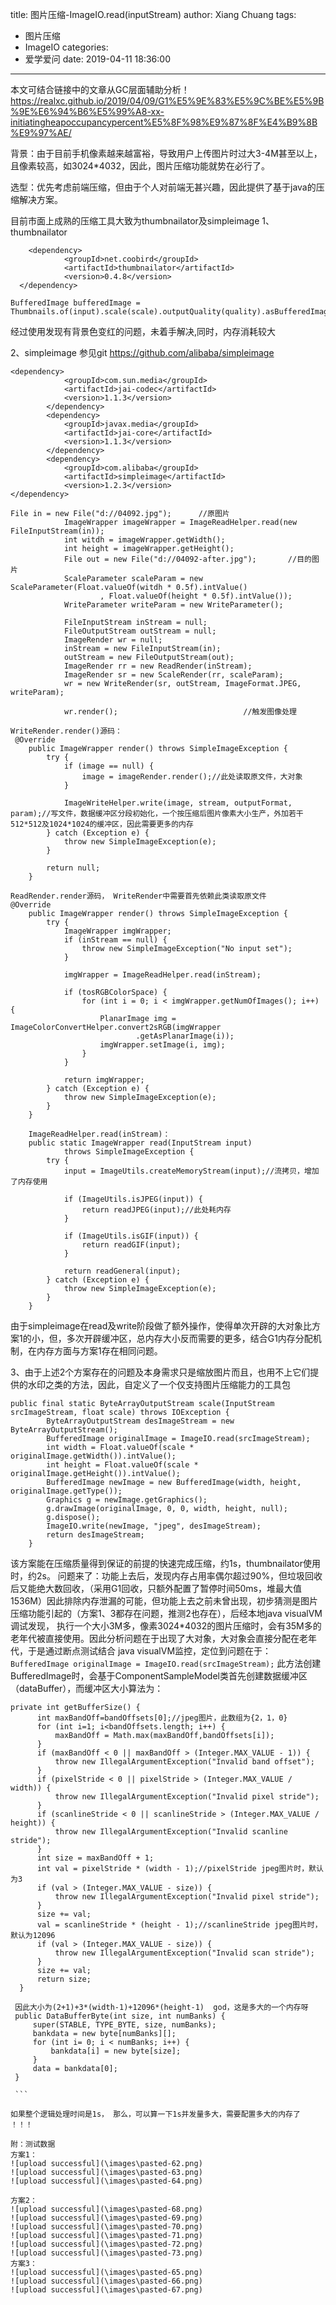 title: 图片压缩-ImageIO.read(inputStream)
author: Xiang Chuang
tags:
  - 图片压缩
  - ImageIO
categories:
  - 爱学爱问
date: 2019-04-11 18:36:00
---
本文可结合链接中的文章从GC层面辅助分析！
https://realxc.github.io/2019/04/09/G1%E5%9E%83%E5%9C%BE%E5%9B%9E%E6%94%B6%E5%99%A8-xx-initiatingheapoccupancypercent%E5%8F%98%E9%87%8F%E4%B9%8B%E9%97%AE/

背景：由于目前手机像素越来越富裕，导致用户上传图片时过大3-4M甚至以上，且像素较高，如3024*4032，因此，图片压缩功能就势在必行了。

选型：优先考虑前端压缩，但由于个人对前端无甚兴趣，因此提供了基于java的压缩解决方案。

目前市面上成熟的压缩工具大致为thumbnailator及simpleimage
1、thumbnailator
```
	<dependency>
			<groupId>net.coobird</groupId>
			<artifactId>thumbnailator</artifactId>
			<version>0.4.8</version>
  </dependency>
  ```
  ```
  BufferedImage bufferedImage = Thumbnails.of(input).scale(scale).outputQuality(quality).asBufferedImage();
  ```
  经过使用发现有背景色变红的问题，未着手解决,同时，内存消耗较大
  
2、simpleimage
参见git
https://github.com/alibaba/simpleimage
```
<dependency>
			<groupId>com.sun.media</groupId>
			<artifactId>jai-codec</artifactId>
			<version>1.1.3</version>
		</dependency>
		<dependency>
			<groupId>javax.media</groupId>
			<artifactId>jai-core</artifactId>
			<version>1.1.3</version>
		</dependency>
		<dependency>
			<groupId>com.alibaba</groupId>
			<artifactId>simpleimage</artifactId>
			<version>1.2.3</version>
</dependency>            
```
```
File in = new File("d://04092.jpg");      //原图片
            ImageWrapper imageWrapper = ImageReadHelper.read(new FileInputStream(in));
            int witdh = imageWrapper.getWidth();
            int height = imageWrapper.getHeight();
            File out = new File("d://04092-after.jpg");       //目的图片
            ScaleParameter scaleParam = new ScaleParameter(Float.valueOf(witdh * 0.5f).intValue()
                    , Float.valueOf(height * 0.5f).intValue());
            WriteParameter writeParam = new WriteParameter();

            FileInputStream inStream = null;
            FileOutputStream outStream = null;
            ImageRender wr = null;
            inStream = new FileInputStream(in);
            outStream = new FileOutputStream(out);
            ImageRender rr = new ReadRender(inStream);
            ImageRender sr = new ScaleRender(rr, scaleParam);
            wr = new WriteRender(sr, outStream, ImageFormat.JPEG, writeParam);

            wr.render();                            //触发图像处理
```
```
WriteRender.render()源码：
 @Override
    public ImageWrapper render() throws SimpleImageException {
        try {
            if (image == null) {
                image = imageRender.render();//此处读取原文件，大对象
            }

            ImageWriteHelper.write(image, stream, outputFormat, param);//写文件，数据缓冲区分段初始化，一个按压缩后图片像素大小生产，外加若干512*512及1024*1024的缓冲区，因此需要更多的内存
        } catch (Exception e) {
            throw new SimpleImageException(e);
        }

        return null;
    }
```
```
ReadRender.render源码， WriteRender中需要首先依赖此类读取原文件
@Override
    public ImageWrapper render() throws SimpleImageException {
        try {
            ImageWrapper imgWrapper;
            if (inStream == null) {
                throw new SimpleImageException("No input set");
            }

            imgWrapper = ImageReadHelper.read(inStream);

            if (tosRGBColorSpace) {
                for (int i = 0; i < imgWrapper.getNumOfImages(); i++) {
                    PlanarImage img = ImageColorConvertHelper.convert2sRGB(imgWrapper
                            .getAsPlanarImage(i));
                    imgWrapper.setImage(i, img);
                }
            }

            return imgWrapper;
        } catch (Exception e) {
            throw new SimpleImageException(e);
        }
    }
    
    ImageReadHelper.read(inStream)：
    public static ImageWrapper read(InputStream input)
            throws SimpleImageException {
        try {
            input = ImageUtils.createMemoryStream(input);//流拷贝，增加了内存使用

            if (ImageUtils.isJPEG(input)) {
                return readJPEG(input);//此处耗内存
            }

            if (ImageUtils.isGIF(input)) {
                return readGIF(input);
            }

            return readGeneral(input);
        } catch (Exception e) {
            throw new SimpleImageException(e);
        }
    }
```
由于simpleimage在read及write阶段做了额外操作，使得单次开辟的大对象比方案1的小，但，多次开辟缓冲区，总内存大小反而需要的更多，结合G1内存分配机制，在内存方面与方案1存在相同问题。

3、由于上述2个方案存在的问题及本身需求只是缩放图片而且，也用不上它们提供的水印之类的方法，因此，自定义了一个仅支持图片压缩能力的工具包
```
public final static ByteArrayOutputStream scale(InputStream srcImageStream, float scale) throws IOException {
        ByteArrayOutputStream desImageStream = new ByteArrayOutputStream();
        BufferedImage originalImage = ImageIO.read(srcImageStream);
        int width = Float.valueOf(scale * originalImage.getWidth()).intValue();
        int height = Float.valueOf(scale * originalImage.getHeight()).intValue();
        BufferedImage newImage = new BufferedImage(width, height, originalImage.getType());
        Graphics g = newImage.getGraphics();
        g.drawImage(originalImage, 0, 0, width, height, null);
        g.dispose();
        ImageIO.write(newImage, "jpeg", desImageStream);
        return desImageStream;
    }
 ```
   该方案能在压缩质量得到保证的前提的快速完成压缩，约1s，thumbnailator使用时，约2s。
    问题来了：功能上去后，发现内存占用率偶尔超过90%，但垃圾回收后又能绝大数回收，（采用G1回收，只额外配置了暂停时间50ms，堆最大值1536M）因此排除内存泄漏的可能，但功能上去之前未曾出现，初步猜测是图片压缩功能引起的（方案1、3都存在问题，推测2也存在），后经本地java visualVM调试发现， 执行一个大小3M多，像素3024*4032的图片压缩时，会有35M多的老年代被直接使用。因此分析问题在于出现了大对象，大对象会直接分配在老年代，于是通过断点测试结合 java visualVM监控，定位到问题在于：
    ```
  BufferedImage originalImage = ImageIO.read(srcImageStream);
    ```
    此方法创建BufferedImage时，会基于ComponentSampleModel类首先创建数据缓冲区（dataBuffer），而缓冲区大小算法为：
   ```
   private int getBufferSize() {
         int maxBandOff=bandOffsets[0];//jpeg图片，此数组为{2，1，0}
         for (int i=1; i<bandOffsets.length; i++) {
             maxBandOff = Math.max(maxBandOff,bandOffsets[i]);
         }
         if (maxBandOff < 0 || maxBandOff > (Integer.MAX_VALUE - 1)) {
             throw new IllegalArgumentException("Invalid band offset");
         }
         if (pixelStride < 0 || pixelStride > (Integer.MAX_VALUE / width)) {
             throw new IllegalArgumentException("Invalid pixel stride");
         }
         if (scanlineStride < 0 || scanlineStride > (Integer.MAX_VALUE / height)) {
             throw new IllegalArgumentException("Invalid scanline stride");
         }
         int size = maxBandOff + 1;
         int val = pixelStride * (width - 1);//pixelStride jpeg图片时，默认为3
         if (val > (Integer.MAX_VALUE - size)) {
             throw new IllegalArgumentException("Invalid pixel stride");
         }
         size += val;
         val = scanlineStride * (height - 1);//scanlineStride jpeg图片时，默认为12096
         if (val > (Integer.MAX_VALUE - size)) {
             throw new IllegalArgumentException("Invalid scan stride");
         }
         size += val;
         return size;
     }
    
    因此大小为(2+1)+3*(width-1)+12096*(height-1)  god，这是多大的一个内存呀
    public DataBufferByte(int size, int numBanks) {
        super(STABLE, TYPE_BYTE, size, numBanks);
        bankdata = new byte[numBanks][];
        for (int i= 0; i < numBanks; i++) {
            bankdata[i] = new byte[size];
        }
        data = bankdata[0];
    }
    
    ```

如果整个逻辑处理时间是1s， 那么，可以算一下1s并发量多大，需要配置多大的内存了 ！！！

附：测试数据
方案1：
![upload successful](\images\pasted-62.png)
![upload successful](\images\pasted-63.png)
![upload successful](\images\pasted-64.png)

方案2：
![upload successful](\images\pasted-68.png)
![upload successful](\images\pasted-69.png)
![upload successful](\images\pasted-70.png)
![upload successful](\images\pasted-71.png)
![upload successful](\images\pasted-72.png)
![upload successful](\images\pasted-73.png)
方案3：
![upload successful](\images\pasted-65.png)
![upload successful](\images\pasted-66.png)
![upload successful](\images\pasted-67.png)
